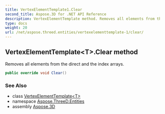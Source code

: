 ```yaml
---
title: VertexElementTemplate1.Clear
second_title: Aspose.3D for .NET API Reference
description: VertexElementTemplate method. Removes all elements from the direct and the index arrays
type: docs
weight: 20
url: /net/aspose.threed.entities/vertexelementtemplate-1/clear/
---
```

## VertexElementTemplate&lt;T&gt;.Clear method

Removes all elements from the direct and the index arrays.

```csharp
public override void Clear()
```

### See Also

* class [VertexElementTemplate&lt;T&gt;](../)
* namespace [Aspose.ThreeD.Entities](../../../aspose.threed.entities/)
* assembly [Aspose.3D](../../../)


